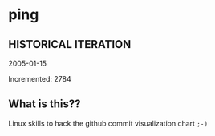 # ping

## HISTORICAL ITERATION
2005-01-15

Incremented: 2784

## What is this?? 
Linux skills to hack the github commit visualization chart `;-)`
